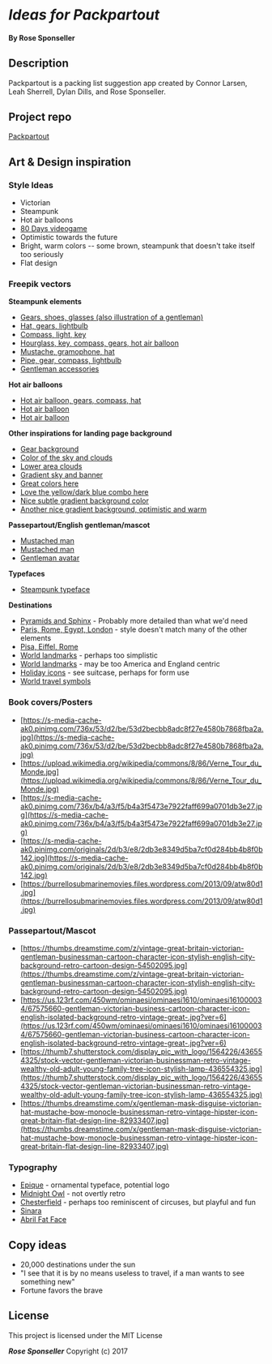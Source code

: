 # _Ideas for Packpartout_

#### By **Rose Sponseller**

## Description

Packpartout is a packing list suggestion app created by Connor Larsen, Leah Sherrell, Dylan Dills, and Rose Sponseller.

## Project repo

[Packpartout](https://github.com/conesgnomes/packpartout)

## Art & Design inspiration

### Style Ideas

* Victorian
* Steampunk
* Hot air balloons
* [80 Days videogame](http://www.inklestudios.com/80days/)
* Optimistic towards the future
* Bright, warm colors -- some brown, steampunk that doesn't take itself too seriously
* Flat design

### Freepik vectors

**Steampunk elements**
* [Gears, shoes, glasses (also illustration of a gentleman)](http://www.freepik.com/free-vector/steampunk-element-collection_839669.htm#term=steampunk&page=1&position=22)
* [Hat, gears, lightbulb](http://www.freepik.com/free-vector/steampunk-element-collection_838441.htm#term=steampunk&page=1&position=14)
* [Compass, light, key](http://www.freepik.com/free-vector/steampunk-elements-pack-in-flat-design_842451.htm#term=steampunk&page=1&position=40)
* [Hourglass, key, compass, gears, hot air balloon](http://www.freepik.com/free-vector/golden-elements-in-steampunk-style_840437.htm#term=steampunk&page=2&position=9)
* [Mustache, gramophone, hat](http://www.freepik.com/free-vector/elements-in-steampunk-design_840072.htm#term=steampunk&page=2&position=23)
* [Pipe, gear, compass, lightbulb](http://www.freepik.com/free-vector/steampunk-elements_840071.htm#term=steampunk&page=2&position=29)
* [Gentleman accessories](http://www.freepik.com/free-vector/gentleman-accessories_778742.htm#term=gentleman&page=1&position=20)


**Hot air balloons**
* [Hot air balloon, gears, compass, hat](http://www.freepik.com/free-vector/collection-of-steampunk-elements_839199.htm#term=steampunk&page=1&position=10)
* [Hot air balloon](http://www.freepik.com/free-vector/retro-hot-air-balloon_780869.htm)
* [Hot air balloon](http://www.freepik.com/free-vector/birthday-card-with-three-hot-air-balloons_715767.htm)


**Other inspirations for landing page background**
* [Gear background](http://www.freepik.com/free-vector/gear-background-with-circles-of-different-colors_966125.htm)
* [Color of the sky and clouds](http://www.freepik.com/free-vector/retro-aerostatic-globes_770109.htm)
* [Lower area clouds](http://www.freepik.com/free-vector/videogame-landscape-background_956170.htm)
* [Gradient sky and banner](http://www.freepik.com/free-vector/retro-plane-with-orange-banner_753312.htm)
* [Great colors here](http://www.freepik.com/free-vector/its-travel-time-background_883576.htm)
* [Love the yellow/dark blue combo here](http://www.freepik.com/free-vector/ship-in-a-vintage-style-illustration_830232.htm)
* [Nice subtle gradient background color](http://www.freepik.com/free-vector/vintage-airplane-with-message_714157.htm)
* [Another nice gradient background, optimistic and warm](http://www.freepik.com/free-vector/vintage-background-with-an-hot-air-balloon-and-two-kids_963775.htm)

**Passepartout/English gentleman/mascot**
* [Mustached man](http://www.freepik.com/free-vector/movember-striped-background-with-a-nice-character_955857.htm)
* [Mustached man](http://www.freepik.com/free-vector/background-of-gentleman-with-a-mustache-celebrating-movember_955859.htm)
* [Gentleman avatar](http://www.freepik.com/free-vector/worker-avatar-collection_835095.htm)


**Typefaces**
- [Steampunk typeface](http://www.freepik.com/free-vector/alphabet-in-steampunk-style_839752.htm#term=steampunk&page=1&position=42)

**Destinations**

* [Pyramids and Sphinx](http://www.freepik.com/free-vector/travel-egypt_804794.htm#term=pyramids&page=1&position=0) - Probably more detailed than what we'd need
* [Paris, Rome, Egypt, London](http://www.freepik.com/free-vector/world-symbolic-places-stamps-collecion_878935.htm#term=egypt&page=3&position=16) - style doesn't match many of the other elements
* [Pisa, Eiffel, Rome](http://www.freepik.com/free-vector/air-travel-background-with-different-monuments_718303.htm#term=egypt&page=3&position=30)
* [World landmarks](http://www.freepik.com/free-vector/travel-around-the-world-icons_714638.htm#term=egypt&page=4&position=13) - perhaps too simplistic
* [World landmarks](http://www.freepik.com/free-vector/world-city-elements_828622.htm#term=egypt&page=5&position=1) - may be too America and England centric
* [Holiday icons](http://www.freepik.com/free-vector/holiday-icons-collection-flat-style_714617.htm) - see suitcase, perhaps for form use
* [World travel symbols](http://www.freepik.com/free-vector/air-travel-landmark-tourism-vector_718305.htm)


### Book covers/Posters

* [https://s-media-cache-ak0.pinimg.com/736x/53/d2/be/53d2becbb8adc8f27e4580b7868fba2a.jpg](https://s-media-cache-ak0.pinimg.com/736x/53/d2/be/53d2becbb8adc8f27e4580b7868fba2a.jpg)
* [https://upload.wikimedia.org/wikipedia/commons/8/86/Verne_Tour_du_Monde.jpg](https://upload.wikimedia.org/wikipedia/commons/8/86/Verne_Tour_du_Monde.jpg)
* [https://s-media-cache-ak0.pinimg.com/736x/b4/a3/f5/b4a3f5473e7922faff699a0701db3e27.jpg](https://s-media-cache-ak0.pinimg.com/736x/b4/a3/f5/b4a3f5473e7922faff699a0701db3e27.jpg)
* [https://s-media-cache-ak0.pinimg.com/originals/2d/b3/e8/2db3e8349d5ba7cf0d284bb4b8f0b142.jpg](https://s-media-cache-ak0.pinimg.com/originals/2d/b3/e8/2db3e8349d5ba7cf0d284bb4b8f0b142.jpg)
* [https://burrellosubmarinemovies.files.wordpress.com/2013/09/atw80d1.jpg](https://burrellosubmarinemovies.files.wordpress.com/2013/09/atw80d1.jpg)

### Passepartout/Mascot

* [https://thumbs.dreamstime.com/z/vintage-great-britain-victorian-gentleman-businessman-cartoon-character-icon-stylish-english-city-background-retro-cartoon-design-54502095.jpg](https://thumbs.dreamstime.com/z/vintage-great-britain-victorian-gentleman-businessman-cartoon-character-icon-stylish-english-city-background-retro-cartoon-design-54502095.jpg)
* [https://us.123rf.com/450wm/ominaesi/ominaesi1610/ominaesi161000034/67575660-gentleman-victorian-business-cartoon-character-icon-english-isolated-background-retro-vintage-great-.jpg?ver=6](https://us.123rf.com/450wm/ominaesi/ominaesi1610/ominaesi161000034/67575660-gentleman-victorian-business-cartoon-character-icon-english-isolated-background-retro-vintage-great-.jpg?ver=6)
* [https://thumb7.shutterstock.com/display_pic_with_logo/1564226/436554325/stock-vector-gentleman-victorian-businessman-retro-vintage-wealthy-old-adult-young-family-tree-icon-stylish-lamp-436554325.jpg](https://thumb7.shutterstock.com/display_pic_with_logo/1564226/436554325/stock-vector-gentleman-victorian-businessman-retro-vintage-wealthy-old-adult-young-family-tree-icon-stylish-lamp-436554325.jpg)
* [https://thumbs.dreamstime.com/x/gentleman-mask-disguise-victorian-hat-mustache-bow-monocle-businessman-retro-vintage-hipster-icon-great-britain-flat-design-line-82933407.jpg](https://thumbs.dreamstime.com/x/gentleman-mask-disguise-victorian-hat-mustache-bow-monocle-businessman-retro-vintage-hipster-icon-great-britain-flat-design-line-82933407.jpg)

### Typography

* [Epique](https://creativemarket.com/Alterdecofont/14503-Epique-typeface) - ornamental typeface, potential logo
* [Midnight Owl](https://creativemarket.com/VintageTypeCo/888992-Midnight-Owl-Display-Font) - not overtly retro
* [Chesterfield](https://creativemarket.com/imagitype/681092-Chesterfield-Typeface) - perhaps too reminiscent of circuses, but playful and fun
* [Sinara](http://designazure.com/wp-content/uploads/2015/08/sinara-font.png)
* [Abril Fat Face](https://www.fontsquirrel.com/fonts/abril-fatface)

## Copy ideas

* 20,000 destinations under the sun
* "I see that it is by no means useless to travel, if a man wants to see something new"
* Fortune favors the brave

## License

This project is licensed under the MIT License

**_Rose Sponseller_** Copyright (c) 2017

